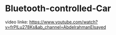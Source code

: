 # Bluetooth-controlled-Car
video linke: https://www.youtube.com/watch?v=frPlLu278Ks&ab_channel=AbdelrahmanElsayed

